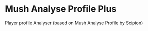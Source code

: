 Mush Analyse Profile Plus
=========================

Player profile Analyser (based on Mush Analyse Profile by Scipion)
